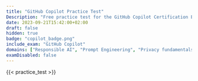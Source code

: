 ```yaml
---
title: "GitHub Copilot Practice Test"
Description: "Free practice test for the GitHub Copilot Certification Exam."
date: 2023-09-21T15:42:00+02:00
draft: false
hidden: true
badge: "copilot_badge.png"
include_exam: "GitHub Copilot"
domains: ["Responsible AI", "Prompt Engineering", "Privacy fundamentals"]
examDisabled: false
---
```


{{< practice_test >}}
